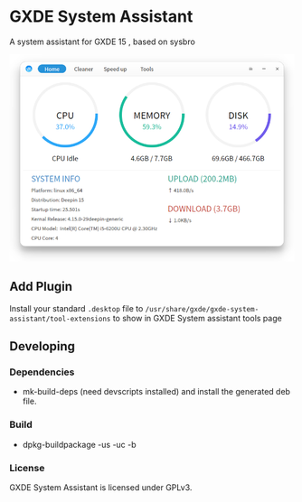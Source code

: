 # GXDE System Assistant

A system assistant for GXDE 15 , based on sysbro

![](screenshots/20190327025127.png)

## Add Plugin

Install your standard `.desktop` file to `/usr/share/gxde/gxde-system-assistant/tool-extensions` to show in GXDE System assistant tools page

## Developing

### Dependencies

* mk-build-deps (need devscripts installed) and install the generated deb file. 

### Build

* dpkg-buildpackage -us -uc -b


### License

GXDE System Assistant is licensed under GPLv3.
